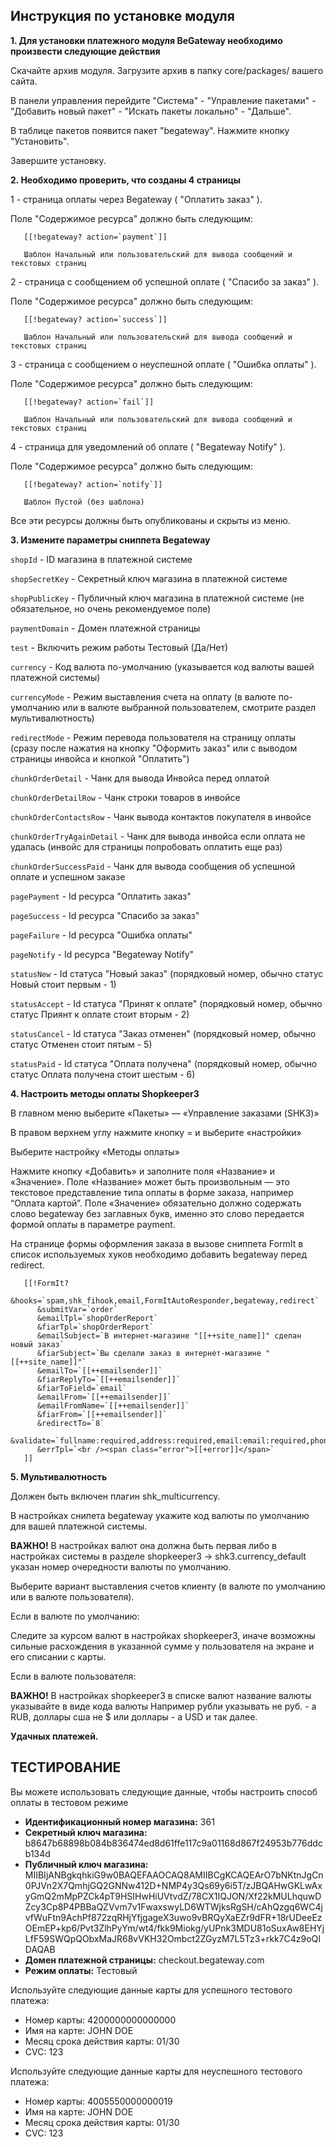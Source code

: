Инструкция по установке модуля
------------------------------

__1. Для установки платежного модуля BeGateway необходимо произвести следующие действия__

Скачайте архив модуля. Загрузите архив в папку core/packages/ вашего сайта.

В панели управления перейдите "Система" - "Управление пакетами" - "Добавить новый пакет" - "Искать пакеты локально" - "Дальше".

В таблице пакетов появится пакет "begateway". Нажмите кнопку "Установить".

Завершите установку.


__2. Необходимо проверить, что созданы 4 страницы__

1 - страница оплаты через Begateway ( "Оплатить заказ" ).

Поле "Содержимое ресурса" должно быть следующим:

       [[!begateway? action=`payment`]]

       Шаблон Начальный или пользовательский для вывода сообщений и текстовых страниц

2 - страница с сообщением об успешной оплате ( "Спасибо за заказ" ).

Поле "Содержимое ресурса" должно быть следующим:

       [[!begateway? action=`success`]]

       Шаблон Начальный или пользовательский для вывода сообщений и текстовых страниц

3 - страница с сообщением о неуспешной оплате ( "Ошибка оплаты" ).

Поле "Содержимое ресурса" должно быть следующим:

       [[!begateway? action=`fail`]]

       Шаблон Начальный или пользовательский для вывода сообщений и текстовых страниц

4 - страница для уведомлений об оплате ( "Begateway Notify" ).

Поле "Содержимое ресурса" должно быть следующим:

       [[!begateway? action=`notify`]]

       Шаблон Пустой (без шаблона)

Все эти ресурсы должны быть опубликованы и скрыты из меню.


__3. Измените параметры сниппета Begateway__

`shopId` - ID магазина в платежной системе

`shopSecretKey` - Секретный ключ магазина в платежной системе

`shopPublicKey` - Публичный ключ магазина в платежной системе (не обязательное, но очень рекомендуемое поле)

`paymentDomain` - Домен платежной страницы

`test` - Включить режим работы Тестовый (Да/Нет)

`currency` - Код валюта по-умолчанию (указывается код валюты вашей платежной системы)

`currencyMode` - Режим выставления счета на оплату (в валюте по-умолчанию или в валюте выбранной пользователем, смотрите раздел мультивалютность)

`redirectMode` - Режим перевода пользователя на страницу оплаты (сразу после нажатия на кнопку "Оформить заказ" или с выводом страницы инвойса и кнопкой "Оплатить")

`chunkOrderDetail` - Чанк для вывода Инвойса перед оплатой

`chunkOrderDetailRow` - Чанк строки товаров в инвойсе

`chunkOrderContactsRow` - Чанк вывода контактов покупателя в инвойсе

`chunkOrderTryAgainDetail` - Чанк для вывода инвойса если оплата не удалась (инвойс для страницы попробовать оплатить еще раз)

`chunkOrderSuccessPaid` - Чанк для вывода сообщения об успешной оплате и успешном заказе

`pagePayment` - Id ресурса "Оплатить заказ"

`pageSuccess` - Id ресурса "Спасибо за заказ"

`pageFailure` - Id ресурса "Ошибка оплаты"

`pageNotify` - Id ресурса "Begateway Notify"

`statusNew` - Id статуса "Новый заказ" (порядковый номер, обычно статус Новый стоит первым - 1)

`statusAccept` - Id статуса "Принят к оплате" (порядковый номер, обычно статус Приянт к оплате стоит вторым - 2)

`statusCancel` - Id статуса "Заказ отменен" (порядковый номер, обычно статус Отменен стоит пятым - 5)

`statusPaid` - Id статуса "Оплата получена" (порядковый номер, обычно статус Оплата получена стоит шестым - 6)

__4. Настроить методы оплаты Shopkeeper3__

В главном меню выберите «Пакеты» — «Управление заказами (SHK3)»

В правом верхнем углу нажмите кнопку = и выберите «настройки»

Выберите настройку «Методы оплаты»

Нажмите кнопку «Добавить» и заполните поля «Название» и «Значение».
Поле «Название» может быть произвольным — это текстовое представление типа оплаты в форме заказа, например “Оплата картой”.
Поле «Значение» обязательно должно содержать слово begateway без заглавных букв, именно это слово передается формой оплаты в параметре payment.

На странице формы оформления заказа в вызове сниппета FormIt в список используемых хуков необходимо добавить begateway перед redirect.

       [[!FormIt?
          &hooks=`spam,shk_fihook,email,FormItAutoResponder,begateway,redirect`
          &submitVar=`order`
          &emailTpl=`shopOrderReport`
          &fiarTpl=`shopOrderReport`
          &emailSubject=`В интернет-магазине "[[++site_name]]" сделан новый заказ`
          &fiarSubject=`Вы сделали заказ в интернет-магазине "[[++site_name]]"`
          &emailTo=`[[++emailsender]]`
          &fiarReplyTo=`[[++emailsender]]`
          &fiarToField=`email`
          &emailFrom=`[[++emailsender]]`
          &emailFromName=`[[++emailsender]]`
          &fiarFrom=`[[++emailsender]]`
          &redirectTo=`8`
          &validate=`fullname:required,address:required,email:email:required,phone:required,shk_delivery:required,payment:required`
          &errTpl=`<br /><span class="error">[[+error]]</span>`
       ]]

__5. Мультивалютность__

Должен быть включен плагин shk_multicurrency.

В настройках снипета begateway укажите код валюты по умолчанию для вашей платежной системы.

__ВАЖНО!__
В настройках валют она должна быть первая либо в настройках системы в разделе shopkeeper3 -> shk3.currency_default указан номер очередности валюты по умолчанию.

Выберите вариант выставления счетов клиенту (в валюте по умолчанию или в валюте пользователя).

Если в валюте по умолчанию:

Cледите за курсом валют в настройках shopkeeper3, иначе возможны сильные расхождения в указанной сумме у пользователя на экране и его  списании с карты.

Если в валюте пользователя:

__ВАЖНО!__
В настройках shopkeeper3 в списке валют название валюты указывайте в виде кода валюты
Например рубли указывать не руб. - а RUB, доллары сша не $ или доллары - а USD и так далее.


__Удачных платежей.__



ТЕСТИРОВАНИЕ
---------------------

Вы можете использовать следующие данные, чтобы настроить способ оплаты в тестовом режиме

* __Идентификационный номер магазина:__ 361
* __Секретный ключ магазина:__ b8647b68898b084b836474ed8d61ffe117c9a01168d867f24953b776ddcb134d
* __Публичный ключ магазина:__ MIIBIjANBgkqhkiG9w0BAQEFAAOCAQ8AMIIBCgKCAQEArO7bNKtnJgCn0PJVn2X7QmhjGQ2GNNw412D+NMP4y3Qs69y6i5T/zJBQAHwGKLwAxyGmQ2mMpPZCk4pT9HSIHwHiUVtvdZ/78CX1IQJON/Xf22kMULhquwDZcy3Cp8P4PBBaQZVvm7v1FwaxswyLD6WTWjksRgSH/cAhQzgq6WC4jvfWuFtn9AchPf872zqRHjYfjgageX3uwo9vBRQyXaEZr9dFR+18rUDeeEzOEmEP+kp6/Pvt3ZlhPyYm/wt4/fkk9Miokg/yUPnk3MDU81oSuxAw8EHYjLfF59SWQpQObxMaJR68vVKH32Ombct2ZGyzM7L5Tz3+rkk7C4z9oQIDAQAB
* __Домен платежной страницы:__ checkout.begateway.com
* __Режим оплаты:__ Тестовый

Используйте следующие данные карты для успешного тестового платежа:

* Номер карты: 4200000000000000
* Имя на карте: JOHN DOE
* Месяц срока действия карты: 01/30
* CVC: 123

Используйте следующие данные карты для неуспешного тестового платежа:

* Номер карты: 4005550000000019
* Имя на карте: JOHN DOE
* Месяц срока действия карты: 01/30
* CVC: 123